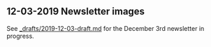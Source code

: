 ## 12-03-2019 Newsletter images

See [_drafts/2019-12-03-draft.md](../../_drafts/2019-12-03-draft.md) for the December 3rd newsletter in progress.

